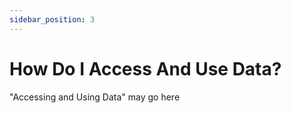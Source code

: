 ```yaml
---
sidebar_position: 3
---
```


# How Do I Access And Use Data?


"Accessing and Using Data" may go here